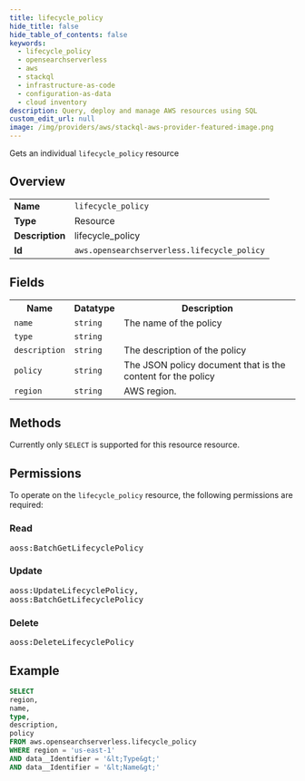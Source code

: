 ```yaml
---
title: lifecycle_policy
hide_title: false
hide_table_of_contents: false
keywords:
  - lifecycle_policy
  - opensearchserverless
  - aws
  - stackql
  - infrastructure-as-code
  - configuration-as-data
  - cloud inventory
description: Query, deploy and manage AWS resources using SQL
custom_edit_url: null
image: /img/providers/aws/stackql-aws-provider-featured-image.png
---
```

Gets an individual <code>lifecycle_policy</code> resource

## Overview
<table><tbody>
<tr><td><b>Name</b></td><td><code>lifecycle_policy</code></td></tr>
<tr><td><b>Type</b></td><td>Resource</td></tr>
<tr><td><b>Description</b></td><td>lifecycle_policy</td></tr>
<tr><td><b>Id</b></td><td><code>aws.opensearchserverless.lifecycle_policy</code></td></tr>
</tbody></table>

## Fields
<table><tbody>
<tr><th>Name</th><th>Datatype</th><th>Description</th></tr>
<tr><td><code>name</code></td><td><code>string</code></td><td>The name of the policy</td></tr>
<tr><td><code>type</code></td><td><code>string</code></td><td></td></tr>
<tr><td><code>description</code></td><td><code>string</code></td><td>The description of the policy</td></tr>
<tr><td><code>policy</code></td><td><code>string</code></td><td>The JSON policy document that is the content for the policy</td></tr>
<tr><td><code>region</code></td><td><code>string</code></td><td>AWS region.</td></tr>

</tbody></table>

## Methods
Currently only <code>SELECT</code> is supported for this resource resource.

## Permissions

To operate on the <code>lifecycle_policy</code> resource, the following permissions are required:

### Read
<pre>
aoss:BatchGetLifecyclePolicy</pre>

### Update
<pre>
aoss:UpdateLifecyclePolicy,
aoss:BatchGetLifecyclePolicy</pre>

### Delete
<pre>
aoss:DeleteLifecyclePolicy</pre>


## Example
```sql
SELECT
region,
name,
type,
description,
policy
FROM aws.opensearchserverless.lifecycle_policy
WHERE region = 'us-east-1'
AND data__Identifier = '&lt;Type&gt;'
AND data__Identifier = '&lt;Name&gt;'
```
